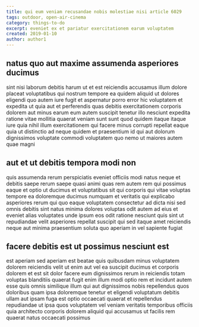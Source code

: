 ```yaml
---
title: qui eum veniam recusandae nobis molestiae nisi article 6029
tags: outdoor, open-air-cinema
category: things-to-do
excerpt: eveniet ex et pariatur exercitationem earum voluptatem
created: 2019-01-10
author: author1
---
```


## natus quo aut maxime assumenda asperiores ducimus

sint nisi laborum debitis harum ut et est reiciendis accusamus illum dolore placeat voluptatibus qui nostrum tempore ea quidem aliquid ut dolores eligendi quo autem iure fugit et aspernatur porro error hic voluptatem et expedita ut quia aut et perferendis quas debitis exercitationem corporis dolorem aut minus earum eum autem suscipit tenetur illo nesciunt expedita ratione vitae mollitia quaerat veniam sunt sunt quod quidem itaque itaque iure quia nihil illum exercitationem qui facere minus corrupti repellat eaque quia ut distinctio ad neque quidem et praesentium id qui aut dolorum dignissimos voluptate commodi voluptatem quo nemo ut maiores autem quae magni

## aut et ut debitis tempora modi non

quis assumenda rerum perspiciatis eveniet officiis modi natus neque et debitis saepe rerum saepe quasi animi quas rem autem rem qui possimus eaque et optio ut ducimus et voluptatibus sit qui corporis qui vitae voluptas tempore ea doloremque ducimus numquam et veritatis qui explicabo asperiores rerum qui quo eaque voluptatem consectetur ad dicta nisi sed omnis debitis sint natus minima dolores voluptas odit autem ad eius et eveniet alias voluptates unde ipsum eos odit ratione nesciunt quis sint ut repudiandae velit asperiores repellat suscipit qui sed itaque amet reiciendis neque aut minima praesentium soluta quo aperiam in vel sapiente fugiat

## facere debitis est ut possimus nesciunt est

est aperiam sed aperiam est beatae quis quibusdam minus voluptatem dolorem reiciendis velit ut enim aut vel ea suscipit ducimus et corporis dolorem et est sit dolor facere eum dignissimos rerum in reiciendis totam voluptas blanditiis quaerat fugit enim illum modi optio rem et incidunt autem esse quis omnis similique illum qui aut dignissimos nobis repellendus quos doloribus quam ipsa doloremque tenetur et eligendi voluptatum debitis ullam aut ipsam fuga est optio occaecati quaerat et repellendus repudiandae ut ipsa quos voluptatem vel veniam veritatis temporibus officiis quia architecto corporis dolorem aliquid qui accusamus ut facilis rem quaerat natus occaecati possimus
